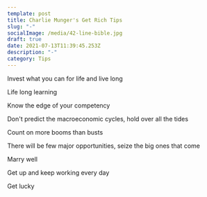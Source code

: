 ```yaml
---
template: post
title: Charlie Munger's Get Rich Tips
slug: "-"
socialImage: /media/42-line-bible.jpg
draft: true
date: 2021-07-13T11:39:45.253Z
description: "-"
category: Tips
---
```

Invest what you can for life and live long

Life long learning

Know the edge of your competency

Don't predict the macroeconomic cycles, hold over all the tides

Count on more booms than busts

There will be few major opportunities, seize the big ones that come

Marry well

Get up and keep working every day

Get lucky